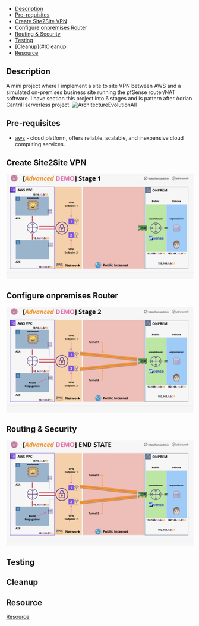 
* [Description](#description)
* [Pre-requisites](#pre-requisities)
* [Create Site2Site VPN](#Create-Site2Site-VPN)
* [Configure onpremises Router](#Configure-onpremises-Router)
* [Routing & Security](#Routing-&-Security)
* [Testing](#Testing)
* [Cleanup](#ICleanup
* [Resource](https://github.com/acantril/learn-cantrill-io-labs)

## Description
A mini project where I implement a site to site VPN between AWS and a simulated on-premises business site running the pfSense router/NAT software. I have section this project into 6 stages and is pattern after Adrian Cantrill serverless project.
 ![ArchitectureEvolutionAll](Docs/ArchitectureEvolutionAll.png)

## Pre-requisites
- [aws](https://aws.amazon.com/) - cloud platform, offers reliable, scalable, and inexpensive cloud computing services.

## Create Site2Site VPN
![STAGE1](Docs/STAGE1.png)


## Configure onpremises Router
![STAGE2](Docs/STAGE2.png)

## Routing & Security
![STAGE4](Docs/STAGE4.png)

## Testing

## Cleanup

## Resource
[Resource](https://github.com/acantril/learn-cantrill-io-labs)